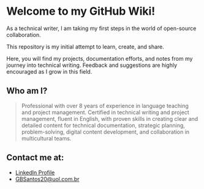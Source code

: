 # Welcome to my GitHub Wiki! 

As a technical writer, I am taking my first steps in the world of open-source collaboration. 

This repository is my initial attempt to learn, create, and share. 

Here, you will find my projects, documentation efforts, and notes from my journey into technical writing. Feedback and suggestions are highly encouraged as I grow in this field.

## Who am I?
> Professional with over 8 years of experience in language teaching and project management. Certified in technical writing and project management, fluent in English, with proven skills in creating clear and detailed content for technical documentation, strategic planning, problem-solving, digital content development, and collaboration in multicultural teams.

## Contact me at:
* [LinkedIn Profile](https://www.linkedin.com/in/guilhermeborsan/)
* [GBSantos20@uol.com.br](mailto:GBSantos20@uol.com.br)
